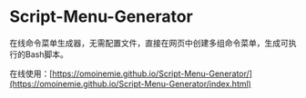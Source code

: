 # Script-Menu-Generator
在线命令菜单生成器，无需配置文件，直接在网页中创建多组命令菜单，生成可执行的Bash脚本。

在线使用：[https://omoinemie.github.io/Script-Menu-Generator/](https://omoinemie.github.io/Script-Menu-Generator/index.html)
